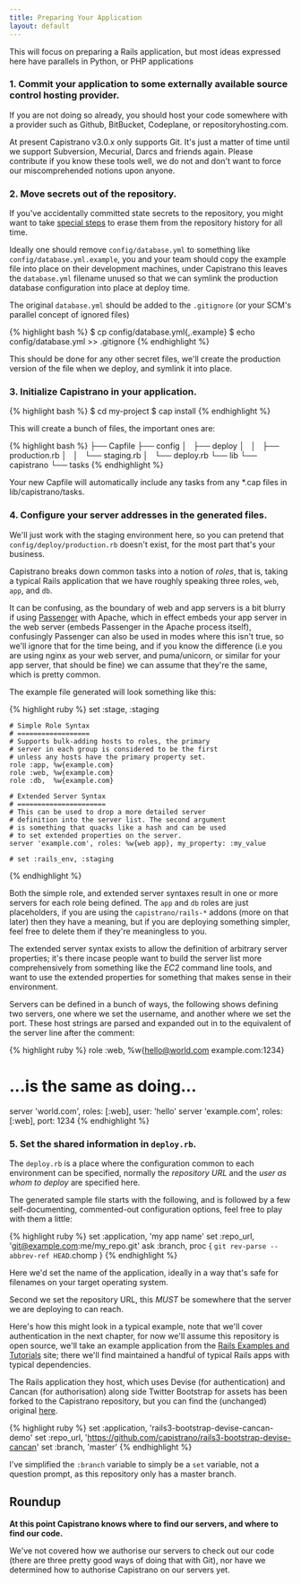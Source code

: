 ```yaml
---
title: Preparing Your Application
layout: default
---
```


<div class="alert-box radius">
  This will focus on preparing a Rails application, but most ideas expressed
  here have parallels in Python, or PHP applications
</div>

### 1. Commit your application to some externally available source control hosting provider.

If you are not doing so already, you should host your code somewhere with a
provider such as Github, BitBucket, Codeplane, or repositoryhosting.com.

<div class="alert-box radius">
At present Capistrano v3.0.x only supports Git. It's just a matter of time
until we support Subversion, Mecurial, Darcs and friends again. Please
contribute if you know these tools well, we do not and don't want to force our
miscomprehended notions upon anyone.
</div>

### 2. Move secrets out of the repository.

<div class="alert-box alert">
If you've accidentally committed state secrets to the repository, you might
want to take <a
href="https://help.github.com/articles/remove-sensitive-data">special
steps</a> to erase them from the repository history for all time.
</div>

Ideally one should remove `config/database.yml` to something like
`config/database.yml.example`, you and your team should copy the example file
into place on their development machines, under Capistrano this leaves the
`database.yml` filename unused so that we can symlink the production database
configuration into place at deploy time.

The original `database.yml` should be added to the `.gitignore` (or your SCM's
parallel concept of ignored files)

{% highlight bash %}
    $ cp config/database.yml{,.example}
    $ echo config/database.yml >> .gitignore
{% endhighlight %}

This should be done for any other secret files, we'll create the production
version of the file when we deploy, and symlink it into place.

### 3. Initialize Capistrano in your application.

{% highlight bash %}
    $ cd my-project
    $ cap install
{% endhighlight %}

This will create a bunch of files, the important ones are:

{% highlight bash %}
  ├── Capfile
  ├── config
  │   ├── deploy
  │   │   ├── production.rb
  │   │   └── staging.rb
  │   └── deploy.rb
  └── lib
      └── capistrano
              └── tasks
{% endhighlight %}

Your new Capfile will automatically include any tasks from any *.cap files in lib/capistrano/tasks.

### 4. Configure your server addresses in the generated files.

We'll just work with the staging environment here, so you can pretend that
`config/deploy/production.rb` doesn't exist, for the most part that's your
business.

Capistrano breaks down common tasks into a notion of *roles*, that is, taking
a typical Rails application that we have roughly speaking three roles, `web`,
`app`, and `db`.

It can be confusing, as the boundary of web and app servers is a bit blurry if
using [Passenger]() with Apache, which in effect embeds your app server in the
web server (embeds Passenger in the Apache process itself), confusingly
Passenger can also be used in modes where this isn't true, so we'll ignore
that for the time being, and if you know the difference (i.e you are using
nginx as your web server, and puma/unicorn, or similar for your app server,
that should be fine) we can assume that they're the same, which is pretty
common.

The example file generated will look something like this:

{% highlight ruby %}
    set :stage, :staging

    # Simple Role Syntax
    # ==================
    # Supports bulk-adding hosts to roles, the primary
    # server in each group is considered to be the first
    # unless any hosts have the primary property set.
    role :app, %w{example.com}
    role :web, %w{example.com}
    role :db,  %w{example.com}

    # Extended Server Syntax
    # ======================
    # This can be used to drop a more detailed server
    # definition into the server list. The second argument
    # is something that quacks like a hash and can be used
    # to set extended properties on the server.
    server 'example.com', roles: %w{web app}, my_property: :my_value

    # set :rails_env, :staging
{% endhighlight %}

Both the simple role, and extended server syntaxes result in one or more
servers for each role being defined. The `app` and `db` roles are just
placeholders, if you are using the `capistrano/rails-*` addons (more on
that later) then they have a meaning, but if you are deploying something
simpler, feel free to delete them if they're meaningless to you.

The extended server syntax exists to allow the definition of arbitrary server
properties; it's there incase people want to build the server list more
comprehensively from something like the *EC2* command line tools, and want to
use the extended properties for something that makes sense in their
environment.

Servers can be defined in a bunch of ways, the following shows defining two
servers, one where we set the username, and another where we set the port.
These host strings are parsed and expanded out in to the equivalent of the
server line after the comment:

{% highlight ruby %}
  role :web, %w{hello@world.com example.com:1234}
  # ...is the same as doing...
  server 'world.com', roles: [:web], user: 'hello'
  server 'example.com', roles: [:web], port: 1234
{% endhighlight %}

### 5. Set the shared information in `deploy.rb`.

The `deploy.rb` is a place where the configuration common to each environment
can be specified, normally the *repository URL* and the *user as whom to
deploy* are specified here.

The generated sample file starts with the following, and is followed by a few
self-documenting, commented-out configuration options, feel free to play with
them a little:

{% highlight ruby %}
    set :application, 'my app name'
    set :repo_url, 'git@example.com:me/my_repo.git'
    ask :branch, proc { `git rev-parse --abbrev-ref HEAD`.chomp }
{% endhighlight %}

Here we'd set the name of the application, ideally in a way that's safe for
filenames on your target operating system.

Second we set the repository URL, this *MUST* be somewhere that the server we
are deploying to can reach.

Here's how this might look in a typical example, note that we'll cover
authentication in the next chapter, for now we'll assume this repository is
open source, we'll take an example application from the [Rails Examples and
Tutorials](http://railsapps.github.io/) site; there we'll find maintained a
handful of typical Rails apps with typical dependencies.

The Rails application they host, which uses Devise (for authentication) and
Cancan (for authorisation) along side Twitter Bootstrap for assets has been
forked to the Capistrano repository, but you can find the (unchanged) original
[here](https://github.com/RailsApps/rails3-bootstrap-devise-cancan).

{% highlight ruby %}
    set :application, 'rails3-bootstrap-devise-cancan-demo'
    set :repo_url, 'https://github.com/capistrano/rails3-bootstrap-devise-cancan'
    set :branch, 'master'
{% endhighlight %}

I've simplified the `:branch` variable to simply be a `set` variable, not a
question prompt, as this repository only has a master branch.

## Roundup

**At this point Capistrano knows where to find our servers, and where to find
our code.**

We've not covered how we authorise our servers to check out our code (there
are three pretty good ways of doing that with Git), nor have we determined how
to authorise Capistrano on our servers yet.
